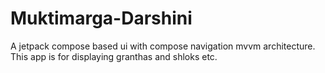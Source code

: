 # Muktimarga-Darshini
A jetpack compose based ui with compose navigation
mvvm architecture.
This app is for displaying granthas and shloks etc.

